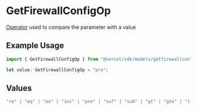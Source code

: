 # GetFirewallConfigOp

[Operator](https://vercel.com/docs/security/vercel-waf/rule-configuration#operators) used to compare the parameter with a value

## Example Usage

```typescript
import { GetFirewallConfigOp } from "@vercel/sdk/models/getfirewallconfigop.js";

let value: GetFirewallConfigOp = "pre";
```

## Values

```typescript
"re" | "eq" | "ex" | "inc" | "pre" | "suf" | "sub" | "gt" | "gte" | "lt" | "lte" | "nex" | "ninc" | "neq"
```
